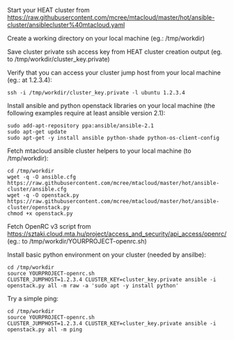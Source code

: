 
Start your HEAT cluster from https://raw.githubusercontent.com/mcree/mtacloud/master/hot/ansible-cluster/ansiblecluster%40mtacloud.yaml

Create a working directory on your local machine (eg.: /tmp/workdir)

Save cluster private ssh access key from HEAT cluster creation output (eg. to /tmp/workdir/cluster_key.private)

Verify that you can access your cluster jump host from your local machine (eg.: at 1.2.3.4):
~~~
ssh -i /tmp/workdir/cluster_key.private -l ubuntu 1.2.3.4
~~~

Install ansible and python openstack libraries on your local machine (the following examples require at least ansible version 2.1):
~~~
sudo add-apt-repository ppa:ansible/ansible-2.1
sudo apt-get update
sudo apt-get -y install ansible python-shade python-os-client-config
~~~

Fetch mtacloud ansible cluster helpers to your local machine (to /tmp/workdir):
~~~
cd /tmp/workdir
wget -q -O ansible.cfg https://raw.githubusercontent.com/mcree/mtacloud/master/hot/ansible-cluster/ansible.cfg
wget -q -O openstack.py https://raw.githubusercontent.com/mcree/mtacloud/master/hot/ansible-cluster/openstack.py
chmod +x openstack.py
~~~

Fetch OpenRC v3 script from https://sztaki.cloud.mta.hu/project/access_and_security/api_access/openrc/ (eg.: to /tmp/workdir/YOURPROJECT-openrc.sh)

Install basic python environment on your cluster (needed by ansilbe):
~~~
cd /tmp/workdir
source YOURPROJECT-openrc.sh
CLUSTER_JUMPHOST=1.2.3.4 CLUSTER_KEY=cluster_key.private ansible -i openstack.py all -m raw -a 'sudo apt -y install python'
~~~

Try a simple ping:
~~~
cd /tmp/workdir
source YOURPROJECT-openrc.sh
CLUSTER_JUMPHOST=1.2.3.4 CLUSTER_KEY=cluster_key.private ansible -i openstack.py all -m ping
~~~
